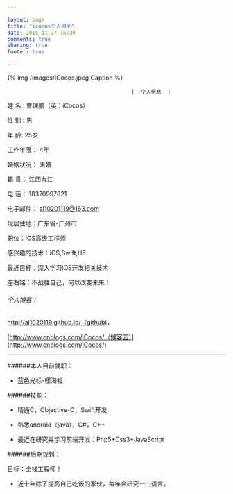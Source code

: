```yaml
---

layout: page
title: "icocos个人相关"
date: 2015-11-27 16:36
comments: true
sharing: true
footer: true

---
```

 
 
 


{% img /images/iCocos.jpeg Caption %}  

 

	
											|  个人信息  | 
											
 姓		名 :   曹理鹏（英：iCocos）	 
 
 性		别 :  男  
           
 年		 龄:  25岁     				  
 
 工作年限：	4年   
    
 婚姻状况：	未婚			              
 
 籍    贯： 江西九江 
  
 电    话：	18370997821	              
 
 电子邮件：	al10201119@163.com  
     

 现居住地：广东省-广州市


 职位：iOS高级工程师


 感兴趣的技术：iOS,Swift,H5


 最近目标：深入学习iOS开发相关技术


 座右铭：不战胜自己，何以改变未来！


###### 个人博客：
 
 [http://al1020119.github.io/（github)](http://al1020119.github.io/)，
 
 [http://www.cnblogs.com/iCocos/（博客园）](http://www.cnblogs.com/iCocos/) 
 
 

 ***
  
######本人目前就职：
 
 * 蓝色光标-樱淘社
 

######技能：

* 精通C，Objective-C，Swift开发

* 熟悉android（java），C#，C++

* 最近在研究并学习前端开发：Php5+Css3+JavaScript


######后期规划：

目标：全栈工程师！


* 近十年除了提高自己吃饭的家伙，每年会研究一门语言。